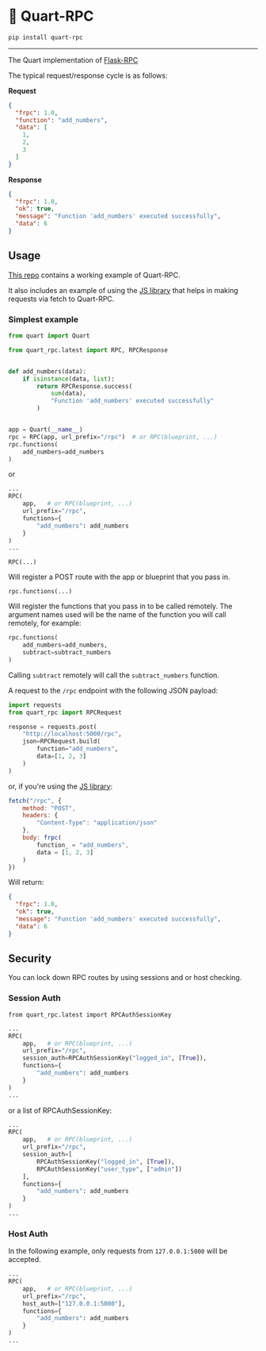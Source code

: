 # 📢 Quart-RPC

```bash
pip install quart-rpc
```

---

The Quart implementation of [Flask-RPC](https://github.com/CheeseCake87/flask-rpc)

The typical request/response cycle is as follows:

**Request**

```json
{
  "frpc": 1.0,
  "function": "add_numbers",
  "data": [
    1,
    2,
    3
  ]
}
```

**Response**

```json
{
  "frpc": 1.0,
  "ok": true,
  "message": "Function 'add_numbers' executed successfully",
  "data": 6
}
```

## Usage

[This repo](https://github.com/CheeseCake87/quart-rpc) contains a working example of Quart-RPC.

It also includes an example of using the [JS library](https://github.com/CheeseCake87/flask-rpc-js) that helps
in making requests via fetch to Quart-RPC.

### Simplest example

```python
from quart import Quart

from quart_rpc.latest import RPC, RPCResponse


def add_numbers(data):
    if isinstance(data, list):
        return RPCResponse.success(
            sum(data),
            "Function 'add_numbers' executed successfully"
        )


app = Quart(__name__)
rpc = RPC(app, url_prefix="/rpc")  # or RPC(blueprint, ...)
rpc.functions(
    add_numbers=add_numbers
)
```

or 

```python
...
RPC(
    app,   # or RPC(blueprint, ...)
    url_prefix="/rpc", 
    functions={
        "add_numbers": add_numbers
    }
)
...
```

`RPC(...)`

Will register a POST route with the app or blueprint that you pass in.

`rpc.functions(...)`

Will register the functions that you pass in to be called remotely.
The argument names used will be the name of the function you will call remotely, for example:

```python
rpc.functions(
    add_numbers=add_numbers,
    subtract=subtract_numbers
)
```

Calling `subtract` remotely will call the `subtract_numbers` function.

A request to the `/rpc` endpoint with the following JSON payload:

```python
import requests
from quart_rpc import RPCRequest

response = requests.post(
    "http://localhost:5000/rpc",
    json=RPCRequest.build(
        function="add_numbers",
        data=[1, 2, 3]
    )
)
```

or, if you're using the [JS library](https://github.com/CheeseCake87/flask-rpc-js):

```js
fetch("/rpc", {
    method: "POST",
    headers: {
        "Content-Type": "application/json"
    },
    body: frpc(
        function_ = "add_numbers",
        data = [1, 2, 3]
    )
})
```

Will return:

```json
{
  "frpc": 1.0,
  "ok": true,
  "message": "Function 'add_numbers' executed successfully",
  "data": 6
}
```

## Security

You can lock down RPC routes by using sessions and or host checking.

### Session Auth

`from quart_rpc.latest import RPCAuthSessionKey`

```python
...
RPC(
    app,   # or RPC(blueprint, ...)
    url_prefix="/rpc", 
    session_auth=RPCAuthSessionKey("logged_in", [True]),
    functions={
        "add_numbers": add_numbers
    }
)
...
```
or a list of RPCAuthSessionKey:

```python
...
RPC(
    app,   # or RPC(blueprint, ...)
    url_prefix="/rpc", 
    session_auth=[
        RPCAuthSessionKey("logged_in", [True]),
        RPCAuthSessionKey("user_type", ["admin"])
    ],
    functions={
        "add_numbers": add_numbers
    }
)
...
```

### Host Auth

In the following example, only requests from `127.0.0.1:5000` will be accepted.

```python
...
RPC(
    app,   # or RPC(blueprint, ...)
    url_prefix="/rpc", 
    host_auth=["127.0.0.1:5000"],
    functions={
        "add_numbers": add_numbers
    }
)
...
```